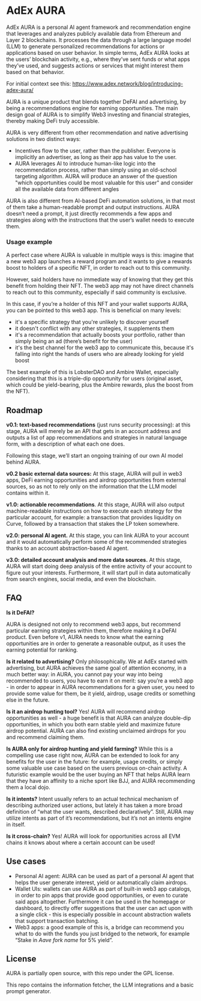 # AdEx AURA

AdEx AURA is a personal AI agent framework and recommendation engine that leverages and analyzes publicly available data from Ethereum and Layer 2 blockchains. It processes the data through a large language model (LLM) to generate personalized recommendations for actions or applications based on user behavior. In simple terms, AdEx AURA looks at the users’ blockchain activity, e.g., where they’ve sent funds or what apps they’ve used, and suggests actions or services that might interest them based on that behavior.

For initial context see this: https://www.adex.network/blog/introducing-adex-aura/

AURA is a unique product that blends together DeFAI and advertising, by being a recommendations engine for earning opportunities. The main design goal of AURA is to simplify Web3 investing and financial strategies, thereby making DeFi truly accessible.

AURA is very different from other recommendation and native advertising solutions in two distinct ways:

- Incentives flow to the user, rather than the publisher. Everyone is implicitly an advertiser, as long as their app has value to the user.
- AURA leverages AI to introduce human-like logic into the recommendation process, rather than simply using an old-school targeting algorithm. AURA will produce an answer of the question "which opportunities could be most valuable for this user" and consider all the available data from different angles

AURA is also different from AI-based DeFi automation solutions, in that most of them take a human-readable prompt and output instructions. AURA doesn’t need a prompt, it just directly recommends a few apps and strategies along with the instructions that the user’s wallet needs to execute them.

### Usage example

A perfect case where AURA is valuable in multiple ways is this: imagine that a new web3 app launches a reward program and it wants to give a rewards boost to holders of a specific NFT, in order to reach out to this community.

However, said holders have no immediate way of knowing that they get this benefit from holding their NFT. The web3 app may not have direct channels to reach out to this community, especially if said community is exclusive.

In this case, if you’re a holder of this NFT and your wallet supports AURA, you can be pointed to this web3 app. This is beneficial on many levels:

- it's a specific strategy that you're unlikely to discover yourself
- it doesn't conflict with any other strategies, it supplements them
- it's a recommendation that actually boosts your portfolio, rather than simply being an ad (there’s benefit for the user)
- it's the best channel for the web3 app to communicate this, because it's falling into right the hands of users who are already looking for yield boost

The best example of this is LobsterDAO and Ambire Wallet, especially considering that this is a triple-dip opportunity for users (original asset, which could be yield-bearing, plus the Ambire rewards, plus the boost from the NFT).

## Roadmap

**v0.1: text-based recommendations** (just runs security processing): at this stage, AURA will merely be an API that gets in an account address and outputs a list of app recommendations and strategies in natural language form, with a description of what each one does.

Following this stage, we’ll start an ongoing training of our own AI model behind AURA.

**v0.2 basic external data sources:** At this stage, AURA will pull in web3 apps, DeFi earning opportunities and airdrop opportunities from external sources, so as not to rely only on the information that the LLM model contains within it.

**v1.0: actionable recommendations**. At this stage, AURA will also output machine-readable instructions on how to execute each strategy for the particular account, for example: a transaction that provides liquidity on Curve, followed by a transaction that stakes the LP token somewhere.

**v2.0:  personal AI agent.** At this stage, you can link AURA to your account and it would automatically perform some of the recommended strategies thanks to an account abstraction-based AI agent.

**v3.0: detailed account analysis and more data sources.** At this stage, AURA will start doing deep analysis of the entire activity of your account to figure out your interests. Furthermore, it will start pull in data automatically from search engines, social media, and even the blockchain.


## FAQ

**Is it DeFAI?**

AURA is designed not only to recommend web3 apps, but recommend particular earning strategies within them, therefore making it a DeFAI product. Even before v1, AURA needs to know what the earning opportunities are in order to generate a reasonable output, as it uses the earning potential for ranking.

**Is it related to advertising?**
Only philosophically. We at AdEx started with advertising, but AURA achieves the same goal of attention economy, in a much better way: in AURA, you cannot pay your way into being recommended to users, you have to earn it on merit: say you’re a web3 app - in order to appear in AURA recommendations for a given user, you need to provide some value for them, be it yield, airdrop, usage credits or something else in the future.

**Is it an airdrop hunting tool?**
Yes! AURA will recommend airdrop opportunities as well - a huge benefit is that AURA can analyze double-dip opportunities, in which you both earn stable yield and maximize future airdrop potential. AURA can also find existing unclaimed airdrops for you and recommend claiming them.

**Is AURA only for airdrop hunting and yield farming?**
While this is a compelling use case right now, AURA can be extended to look for any benefits for the user in the future: for example, usage credits, or simply some valuable use case based on the users previous on-chain activity. A futuristic example would be the user buying an NFT that helps AURA learn that they have an affinity to a niche sport like BJJ, and AURA recommending them a local dojo.

**Is it intents?**
Intent usually refers to an actual technical mechanism of describing authorized user actions, but lately it has taken a more broad definition of “what the user wants, described declaratively”. Still, AURA may utilize intents as part of it’s recommendations, but it’s not an intents engine in itself.

**Is it cross-chain?**
Yes! AURA will look for opportunities across all EVM chains it knows about where a certain account can be used!

## Use cases

- Personal AI agent: AURA can be used as part of a personal AI agent that helps the user generate interest, yield or automatically claim airdrops.
- Wallet UIs: wallets can use AURA as part of built-in web3 app catalogs, in order to pin apps that provide good opportunities, or even to curate said apps altogether. Furthermore it can be used in the homepage or dashboard, to directly offer suggestions that the user can act upon with a single click - this is especially possible in account abstraction wallets that support transaction batching.
- Web3 apps: a good example of this is, a bridge can recommend you what to do with the funds you just bridged to the network, for example “Stake in *Aave fork name* for 5% yield”.

## License
AURA is partially open source, with this repo under the GPL license.

This repo contains the information fetcher, the LLM integrations and a basic prompt generator.
